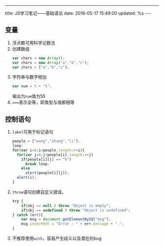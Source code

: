 ---
title: JS学习笔记——基础语法
date: 2016-05-17 15:49:00
updated: %s
---<!--markdown--><!-- index-menu -->

## 变量

1. 浮点数可用科学记数法
2. 创建数组
   ```javascript
   var chars = new Array();
   var chars = new Array("a","b","c");
   var chars = ["a","b","c"];
   ```
3. 字符串与数字相加
   ```javascript
   var num = 5 + "5";
   ```
   输出为`num`值为55
4. `===`表示全等，即类型与值都相等

## 控制语句
1. `label`可用于标记语句
    ```javascript
    people = ["wang","zhang","li"];
    loop:
    for(var i=0;i<people.length;++i){
      for(var j=0;j<people[i].length;++j)
        if(people[i][j] == "h")
          break loop;
        else
          alert(people[i][j]);
      alert(i);
    }
    ```
2. `throw`语句创建自定义错误。
    ```javascript
    try {
        if(obj == null ) throw "Object is empty";
        if(obj == undefined ) throw "Object is undefined";
    } catch (err){
        var msg = document.getElementById("msg");
        msg.innerHtml = "Error : " + err.message + ".";
    }
    ```
3. 不推荐使用`with`，容易产生歧义以及潜在的bug

